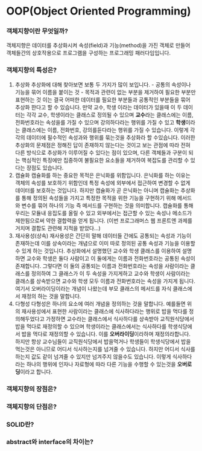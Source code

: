 # OOP\(Object Oriented Programming\)

### 객체지향이란 무엇일까?

객체지향은 데이터를 추상화시켜 속성\(field\)과 기능\(method\)을 가진 객체로 만들어 객체들간의 상호작용으로 프로그램을 구성하는 프로그래밍 패러다임입니다.

### 객체지향의 특성은?

1. 추상화 추상화에 대해 찾아보면 보통 두 가지가 많이 보입니다. - 공통의 속성이나 기능을 묶어 이름을 붙이는 것 - 목적과 관련이 없는 부분을 제거하여 필요한 부분만 표현하는 것 이는 결국 어떠한 데이터를 필요한 부분들과 공통적인 부분들을 묶어 추상화 한다고 할 수 있습니다. 만약 교수, 학생 이라는 데이터가 있을때 이 두 데이터는 각각 교수, 학생이라는 클래스로 정의될 수 있으며 **교수**라는 클래스에는 이름, 전화번호라는 속성을를 가질 수 있으며 강의하다라는 행위를 가질 수 있고 **학생**이라는 클래스에는 이름, 전화번호, 강의를듣다라는 행위를 가질 수 있습니다. 이렇게 각각의 데이터에 필수적인 속성과와 행위를 묶는것을 추상화라 할 수있습니다. 이러한 추상화의 문제점은 정해진 답이 존재하지 않는다는 것이고 보는 관점에 따라 전혀 다른 방식으로 추상화가 이루어질 수 있다는 점이 있으며, 다른 객체들과 구분이 되는 핵심적인 특징에만 집중하여 불필요한 요소들을 제거하여 복잡도를 관리할 수 있다는 장점도 있습니다.
2. 캡슐화 캡슐화를 하는 중요한 목적은 은닉화를 위함입니다. 은닉화를 하는 이유는 객체의 속성를 보호하기 위함인데 특정 속성에 외부에서 접근하여 변경할 수 없게 데이터를 보호하는 것입니다. 하지만 캡슐화가 곧 은닉화는 아니며 캡슐화는 추상화를 통해 정의된 속성들을 가지고 특정한 목적을 위한 기능을 구현하기 위해 메서드와 변수를 묶어 하나의 기능 즉 메서드를 구현하는 것을 의미합니다. 캡슐화를 통해 우리는 모듈내 응집도를 올릴 수 있고 외부에서는 접근할 수 있는 속성나 메소드가 제한됨으로써 약한 결합력을 얻게 됩니다. \(이번 프로그래머스 웹 프론트엔 과제를 거치며 결합도 관련해 지적을 받았다...\)
3. 재사용성\(상속\) 재사용성은 간단히 말해 데이터들 간에도 공통되는 속성과 기능이 존재하는데 이를 상속이라는 개념으로 이미 따로 정의된 공통 속성과 기능을 이용할 수 있게 하는 것입니다. 추상화에서 설명했던 교수와 학생 클래스를 이용하여 설명하면 교수와 학생은 둘다 사람이고 이 둘에게는 이름과 전화번호라는 공통된 속성이 존재합니다. 그렇다면 이 둘의 공통되는 이름과 전화번호라는 속성을 사람이라는 클래스를 정의하여 그 클래스가 이 두 속성을 가지게하고 교수와 학생이 사람이라는 클래스를 상속받으면 교수와 학생 모두 이름과 전화번호라는 속성을 가지게 됩니다. 여기서 오버라이딩이라는 개념이 나왔는데 부모 클래스의 메서드를 자식 클래스에서 재정의 하는 것을 말합니다.
4. 다형성 다형성은 하나의 요소에 여러 개념을 정의하는 것을 말합니다. 예를들면 위의 재사용성에서 표현한 사람이라는 클래스에 식사하다라는 행위로 밥을 먹다를 정의해두었다고 가정하면 교수라는 클래스에서 식사하다를 상속받아 교직원식당에서 밥을 먹다로 재정의할 수 있으며 학생이라는 클래스에서는 식사하다를 학생식당에서 밥을 먹다로 재정의할 수 있습니다. 이를 **오버라이딩**이라하며 재정의라합니다. 하지만 항상 교수님들이 교직원식당에서 밥을먹거나 학생들이 학생식당에서 밥을 먹는것은 아니므로 어디서 식사하는지를 넘겨줄 수 있습니다. 하지만 어디서 식사를 하는지 값도 같이 넘겨줄 수 있지만 넘겨주지 않을수도 있습니다. 이렇게 식사하다라는 하나의 행위에 인자나 자료형에 따라 다른 기능을 수행할 수 있는것을 **오버로딩**이라고 합니다.

### 객체지향의 장점은?

### 객체지향의 단점은?

### SOLID란?

### abstract와 interface의 차이는?





